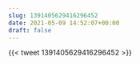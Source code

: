 ```yaml
---
slug: 1391405629416296452
date: 2021-05-09 14:52:07+00:00
draft: false
---
```


{{< tweet 1391405629416296452 >}}
